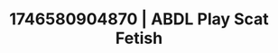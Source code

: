 ---
categories:
- AI-generated
- Cosplay
- Deep gaze
- Slow undress
- Sensual choreography
- ASMR
- Erotic close-up
- Lover's breath
image: /assets/images/1746580904870.jpg
layout: post
seo:
  description: Featured content with premium ABDL Play, Scat Fetish. HD images available.
  keywords: ABDL Play, Scat Fetish
  og_image: /assets/images/1746580904870.jpg
  schema_type: VisualArtwork
tags:
- ABDL Play
- '#1746580904870'
- Scat Fetish
title: 1746580904870 | ABDL Play Scat Fetish
---